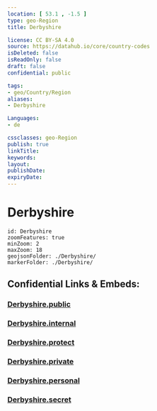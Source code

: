 ```yaml
---
location: [ 53.1 , -1.5 ] 
type: geo-Region
title: Derbyshire

license: CC BY-SA 4.0
source: https://datahub.io/core/country-codes
isDeleted: false
isReadOnly: false
draft: false
confidential: public

tags:
- geo/Country/Region
aliases:
- Derbyshire

Languages:
- de

cssclasses: geo-Region
publish: true
linkTitle: 
keywords: 
layout: 
publishDate: 
expiryDate: 
---
```


# Derbyshire

```leaflet
id: Derbyshire
zoomFeatures: true 
minZoom: 2 
maxZoom: 18
geojsonFolder: ./Derbyshire/
markerFolder: ./Derbyshire/
```


## Confidential Links & Embeds: 

### [Derbyshire.public](/_public/\Earth\Continent\Europe\Europe~North\UK\England\Regions~England\East_MidlandsDerbyshire.public.md) 

### [Derbyshire.internal](/_internal/\Earth\Continent\Europe\Europe~North\UK\England\Regions~England\East_MidlandsDerbyshire.internal.md) 

### [Derbyshire.protect](/_protect/\Earth\Continent\Europe\Europe~North\UK\England\Regions~England\East_MidlandsDerbyshire.protect.md) 

### [Derbyshire.private](/_private/\Earth\Continent\Europe\Europe~North\UK\England\Regions~England\East_MidlandsDerbyshire.private.md) 

### [Derbyshire.personal](/_personal/\Earth\Continent\Europe\Europe~North\UK\England\Regions~England\East_MidlandsDerbyshire.personal.md) 

### [Derbyshire.secret](/_secret/\Earth\Continent\Europe\Europe~North\UK\England\Regions~England\East_MidlandsDerbyshire.secret.md)

